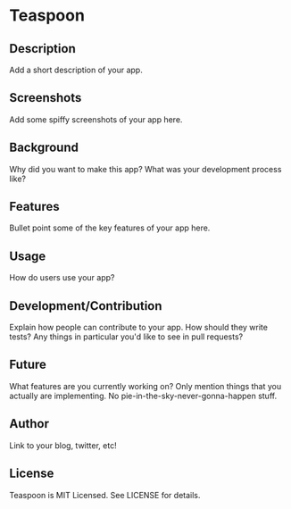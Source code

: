 # Teaspoon

## Description

Add a short description of your app.

## Screenshots

Add some spiffy screenshots of your app here.

## Background

Why did you want to make this app? What was your development process
like?

## Features

Bullet point some of the key features of your app here.

## Usage

How do users use your app?

## Development/Contribution

Explain how people can contribute to your app. How should they write tests?
Any things in particular you'd like to see in pull requests?

## Future

What features are you currently working on? Only mention things that you
actually are implementing. No pie-in-the-sky-never-gonna-happen stuff.

## Author

Link to your blog, twitter, etc!

## License

Teaspoon is MIT Licensed. See LICENSE for details.